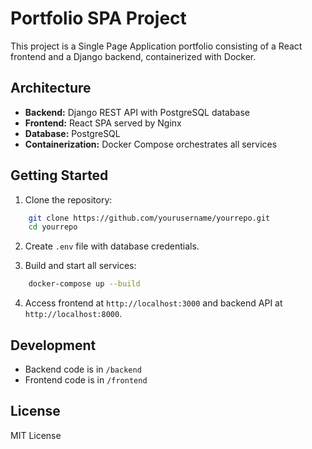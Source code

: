# Portfolio SPA Project

This project is a Single Page Application portfolio consisting of a React frontend and a Django backend, containerized with Docker.

## Architecture

- **Backend:** Django REST API with PostgreSQL database
- **Frontend:** React SPA served by Nginx
- **Database:** PostgreSQL
- **Containerization:** Docker Compose orchestrates all services

## Getting Started

1. Clone the repository:

```bash
    git clone https://github.com/yourusername/yourrepo.git
    cd yourrepo
```

2. Create `.env` file with database credentials.

3. Build and start all services:

```bash
    docker-compose up --build
```

4. Access frontend at `http://localhost:3000` and backend API at `http://localhost:8000`.

## Development

- Backend code is in `/backend`
- Frontend code is in `/frontend`

## License

MIT License
